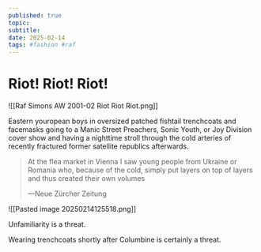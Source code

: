```yaml
---
published: true
topic: 
subtitle: 
date: 2025-02-14
tags: #fashion #raf
---
```

# Riot! Riot! Riot!

![[Raf Simons AW 2001-02 Riot Riot Riot.png]]

Eastern youropean boys in oversized patched fishtail trenchcoats and facemasks going to a Manic Street Preachers, Sonic Youth, or Joy Division cover show and having a nighttime stroll through the cold arteries of recently fractured former satellite republics afterwards.

> At the flea market in Vienna I saw young people from Ukraine or Romania who, because of the cold, simply put layers on top of layers and thus created their own volumes 
> 
> —Neue Zürcher Zeitung

![[Pasted image 20250214125518.png]]

Unfamiliarity is a threat.

Wearing trenchcoats shortly after Columbine is certainly a threat.